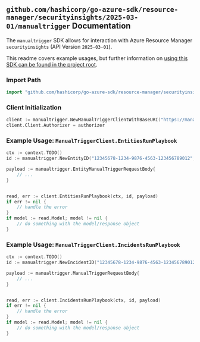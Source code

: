 
## `github.com/hashicorp/go-azure-sdk/resource-manager/securityinsights/2025-03-01/manualtrigger` Documentation

The `manualtrigger` SDK allows for interaction with Azure Resource Manager `securityinsights` (API Version `2025-03-01`).

This readme covers example usages, but further information on [using this SDK can be found in the project root](https://github.com/hashicorp/go-azure-sdk/tree/main/docs).

### Import Path

```go
import "github.com/hashicorp/go-azure-sdk/resource-manager/securityinsights/2025-03-01/manualtrigger"
```


### Client Initialization

```go
client := manualtrigger.NewManualTriggerClientWithBaseURI("https://management.azure.com")
client.Client.Authorizer = authorizer
```


### Example Usage: `ManualTriggerClient.EntitiesRunPlaybook`

```go
ctx := context.TODO()
id := manualtrigger.NewEntityID("12345678-1234-9876-4563-123456789012", "example-resource-group", "workspaceName", "entityIdentifier")

payload := manualtrigger.EntityManualTriggerRequestBody{
	// ...
}


read, err := client.EntitiesRunPlaybook(ctx, id, payload)
if err != nil {
	// handle the error
}
if model := read.Model; model != nil {
	// do something with the model/response object
}
```


### Example Usage: `ManualTriggerClient.IncidentsRunPlaybook`

```go
ctx := context.TODO()
id := manualtrigger.NewIncidentID("12345678-1234-9876-4563-123456789012", "example-resource-group", "workspaceName", "incidentIdentifier")

payload := manualtrigger.ManualTriggerRequestBody{
	// ...
}


read, err := client.IncidentsRunPlaybook(ctx, id, payload)
if err != nil {
	// handle the error
}
if model := read.Model; model != nil {
	// do something with the model/response object
}
```
